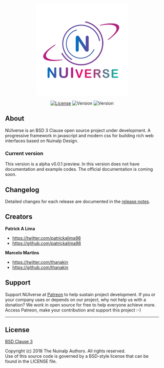 <p align="center"><img src="https://raw.githubusercontent.com/Nuinalp/nuiverse/master/nuiverse-logo.png" alt="NUIverse logo" width="300"/></p>
<p align="center">
  <a href="https://github.com/Nuinalp/nuiverse/blob/master/LICENSE"><img src="https://img.shields.io/badge/License-BSD-blue.svg" alt="License"/></a>
  <img src="https://img.shields.io/badge/Version-0.0.1-green.svg" alt="Version"/>
  <img src="https://img.shields.io/badge/Build-Alpha-blue.svg" alt="Version"/>
</p>

## About

NUIverse is an BSD 3 Clause open source project under development. A progressive framework in javascript and modern css for building rich web interfaces based on Nuinalp Design.

### Current version

This version is a alpha v0.0.1 preview. In this version does not have documentation and example codes. The official documentation is coming soon.

## Changelog

Detailed changes for each release are documented in the [release notes](https://github.com/nuinalp/nuiverse/releases).

## Creators

**Patrick A Lima**

- <https://twitter.com/patrickalima98>
- <https://github.com/patrickalima98>

**Marcelo Martins**

- <https://twitter.com/thanakin>
- <https://github.com/thanakin>

## Support
Support NUIverse at [Patreon](https://www.patreon.com/nuinalp) to help sustain project development. If you or your company uses or depends on our project, why not help us with a donation? We work in open source for free to help everyone achieve more. Access Patreon, make your contribution and support this project :-)

<hr>

<h2>License</h2>

[BSD Clause 3](https://opensource.org/licenses/BSD-3-Clause)

<p>Copyright (c) 2018 The Nuinalp Authors. All rights reserved.<br>
 Use of this source code is governed by a BSD-style license that can be found in the LICENSE file.</p>
